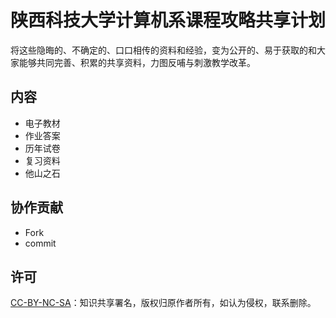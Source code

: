 # 陕西科技大学计算机系课程攻略共享计划

将这些隐晦的、不确定的、口口相传的资料和经验，变为公开的、易于获取的和大家能够共同完善、积累的共享资料，力图反哺与刺激教学改革。

## 内容

- 电子教材
- 作业答案
- 历年试卷
- 复习资料
- 他山之石

## 协作贡献
- Fork
- commit

## 许可
[CC-BY-NC-SA](https://creativecommons.org/licenses/by-nc-sa/4.0/deed.zh)：知识共享署名，版权归原作者所有，如认为侵权，联系删除。